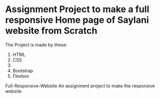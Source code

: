 <h1>Assignment Project to make a full responsive Home page of Saylani website from Scratch</h1>
<p>The Project is made by these:</p>
<ol>
<li>HTML</li>
 <li>CSS<li>
<li>Bootstrap</li>
<li>Flexbox</li>
</ol>

Full-Responsive-Website
An assignment project to make the responsive website

